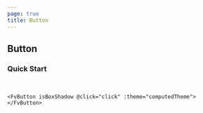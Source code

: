 ```yaml
---
page: true
title: Button
---
```


<script lang="ts" setup>
import { ref, onMounted, onBeforeUnmount, watchEffect,computed } from 'vue';

const isDark = ref(false)

let observer:MutationObserver|undefined = undefined;

const setDark = () => {
  isDark.value = document.documentElement.classList.contains('dark');
};

onMounted(() => {
  setDark();
  observer = new MutationObserver(setDark);
  observer.observe(document.documentElement, {
    attributes: true,
    attributeFilter: ['class'],
  });
});

onBeforeUnmount(() => {
  observer?.disconnect();
});

const computedTheme = computed(()=>{
    if (isDark.value){
        return 'dark'
    }
    return 'light'
})

function click(){
    alert('click')
}
</script>

## Button

### Quick Start    
   
<br/>
<FvButton isBoxShadow @click="click" :theme="computedTheme"></FvButton>

``` vue
<FvButton isBoxShadow @click="click" :theme="computedTheme"></FvButton>
```